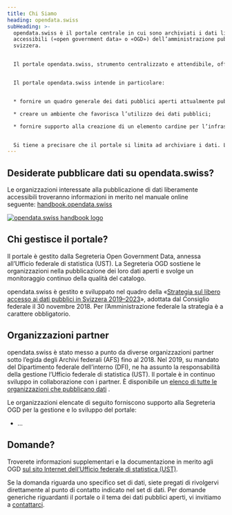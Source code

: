 ```yaml
---
title: Chi Siamo
heading: opendata.swiss
subHeading: >-
  opendata.swiss è il portale centrale in cui sono archiviati i dati liberamente
  accessibili («open government data» o «OGD») dell’amministrazione pubblica
  svizzera.


  Il portale opendata.swiss, strumento centralizzato e attendibile, offre un accesso semplice ai dati pubblici della Confederazione, dei Cantoni e dei Comuni. Oltre a quelli pubblici, sul portale sono archiviati anche dati di terzi (imprese parastatali o attori privati che assumono compiti per conto della Confederazione, dei Cantoni e dei Comuni), purché tali dati siano di interesse pubblico e anche se figurano già su altri portali.


  Il portale opendata.swiss intende in particolare:


  * fornire un quadro generale dei dati pubblici aperti attualmente pubblicati in Svizzera, in modo da facilitare lo scambio tra i fornitori e gli utenti dei dati;

  * creare un ambiente che favorisca l’utilizzo dei dati pubblici;

  * fornire supporto alla creazione di un elemento cardine per l’infrastruttura dei dati svizzeri.


  Si tiene a precisare che il portale si limita ad archiviare i dati. L’hosting dei dati è garantito dal loro proprietario, ciò che di fatto ne impedisce la ridondanza. Di norma, gli open government data non contengono alcun dato personale, bensì dati aggregati e anonimizzati, che non consentono di risalire alle persone cui si riferiscono. Si tratta di una conditio sine qua non per poter proporre questi dati per la pubblicazione.
---
```

## Desiderate pubblicare dati su opendata.swiss?

Le organizzazioni interessate alla pubblicazione di dati liberamente accessibili troveranno informazioni in merito nel manuale online seguente: [handbook.opendata.swiss](/handbook)

[![opendata.swiss handbook logo](/img/handbook_logo.png "opendata.swiss handbook logo")](/handbook)

## Chi gestisce il portale?

Il portale è gestito dalla Segreteria Open Government Data, annessa all’Ufficio federale di statistica (UST). La Segreteria OGD sostiene le organizzazioni nella pubblicazione dei loro dati aperti e svolge un monitoraggio continuo della qualità del catalogo.

opendata.swiss è gestito e sviluppato nel quadro della «[Strategia sul libero accesso ai dati pubblici in Svizzera 2019–2023](https://www.news.admin.ch/it/nsb?id=73188)», adottata dal Consiglio federale il 30 novembre 2018. Per l’Amministrazione federale la strategia è a carattere obbligatorio.

## Organizzazioni partner

opendata.swiss è stato messo a punto da diverse organizzazioni partner sotto l’egida degli Archivi federali (AFS) fino al 2018. Nel 2019, su mandato del Dipartimento federale dell’interno (DFI), ne ha assunto la responsabilità della gestione l’Ufficio federale di statistica (UST). Il portale è in continuo sviluppo in collaborazione con i partner. È disponibile un [elenco di tutte le organizzazioni che pubblicano dati](http://localhost:3000/it/organisations) .

Le organizzazioni elencate di seguito forniscono supporto alla Segreteria OGD per la gestione e lo sviluppo del portale:

* ...

## Domande?

Troverete informazioni supplementari e la documentazione in merito agli OGD [sul sito Internet dell’Ufficio federale di statistica (UST)](https://www.bfs.admin.ch/bfs/it/home/servizi/ogd/documentazione.html).

Se la domanda riguarda uno specifico set di dati, siete pregati di rivolgervi direttamente al punto di contatto indicato nel set di dati. Per domande generiche riguardanti il portale o il tema dei dati pubblici aperti, vi invitiamo a [contattarci](http://localhost:3000/it/contact).
